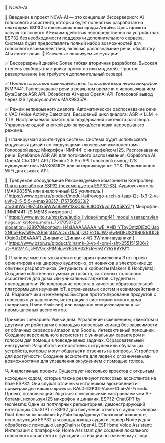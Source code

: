 🤖 NOVA-AI

📝 Введение в проект
NOVA-AI — это концепция бессерверного AI голосового ассистента, который будет полностью разработан на платформе ESP32 с использованием среды Arduino. Цель проекта — запуск голосового AI-взаимодействия непосредственно на устройствах ESP32 без необходимости поддержки дополнительного сервера. Система будет предоставлять полный набор возможностей для голосового взаимодействия, включая распознавание речи, обработку AI и синтез речи.
🚀 Ключевые планируемые функции:

✅ Бессерверный дизайн:
Более гибкая вторичная разработка.
Высокая степень свободы (настройка промптов или моделей).
Простое развертывание (не требуется дополнительный сервер).

✅ Полное голосовое взаимодействие:
Голосовой ввод через микрофон INMP441.
Распознавание речи в реальном времени с использованием ByteDance ASR API.
Обработка AI через OpenAI API.
Голосовой вывод через I2S аудиоусилитель MAX98357A.

✅ Режим непрерывного диалога:
Автоматическое распознавание речи с VAD (Voice Activity Detection).
Бесшовный цикл диалога: ASR → LLM → TTS.
Настраиваемая память для поддержания контекста разговора.
Управление одной кнопкой для запуска/остановки непрерывного режима.

🔧 Планируемая архитектура системы
Система будет использовать модульный дизайн со следующими ключевыми компонентами:
Голосовой ввод: Микрофон INMP441 с интерфейсом I2S.
Распознавание речи: ByteDance ASR API для потокового распознавания.
Обработка AI: OpenAI ChatGPT API / Gemini 2.5 Pro API
Голосовой вывод: I2S аудиоусилитель MAX98357A для воспроизведения TTS.
Подключение: WiFi для связи с API.

🔌 Требуемое оборудование
Рекомендуемые компоненты
Контроллер: [Плата разработки ESP32 (рекомендуется ESP32-S3).]("https://www.ozon.ru/product/modul-plata-esp32-s3-devkitc-1-type-c-1956181506/?at=83tB1pPP9FW5kq8Nf44qPkwtywBDlYu3EqrJxFg20qy2")
Аудиоусилитель: [MAX98357A или аналогичный I2S усилитель.] ("https://www.ozon.ru/product/modul-tsifrovogo-unch-s-tsap-i2s-1x3-2-vt-uvh-2-5-5-5-v-max98357-1757505633/?at=36tWqz99ZcDx5jWWs95WY1XsOBolBJIO0YkyoUWX5KYZ")
Микрофон: [INMP441 I2S MEMS микрофон.] ("https://www.avito.ru/moskva/audio_i_video/inmp441_modul_vsenapravlennogo_mikrofona_mems_7517059725?slocation=628970&context=H4sIAAAAAAAA_wE_AMD_YToyOntzOjEzOiJsb2NhbFByaW9yaXR5IjtiOjA7czoxOiJ4IjtzOjE2OiJWZjVwMDFUS21IN051dUtzIjt9qio0zD8AAAA")
Динамик: [Динамик 4Ω 3W или наушники.] ("https://www.ozon.ru/product/dinamik-3-vt-4-om-1-sht-2551515106/?at=A6tG4AlljcMV0mxPIMnEjw8FG9VQ2PsBvmGY3h398YKl")

👥 Планируемые пользователи и сценарии применения
Этот проект ориентирован на широкую аудиторию, от новичков в электронике до опытных разработчиков.
Энтузиасты и хоббисты (Makers & Hobbyists): Создание собственных умных устройств, кастомных голосовых ассистентов для дома или уникальных гаджетов.
Студенты и преподаватели: Использование проекта в качестве образовательной платформы для изучения IoT, встраиваемых систем и взаимодействия с AI.
Разработчики и инженеры: Быстрое прототипирование продуктов с голосовым управлением, интеграция с системами умного дома (например, Home Assistant) или создание специализированных промышленных ассистентов.

Примеры сценариев:
Умный дом: Управление освещением, климатом и другими устройствами с помощью голосовых команд без зависимости от облачных сервисов Amazon или Google.
Интерактивный помощник: Создание персонального ассистента с уникальным характером и голосом для помощи в повседневных задачах.
Образовательный инструмент: Разработка интерактивных игрушек или обучающих устройств, которые могут общаться и отвечать на вопросы.
Устройство для доступности: Создание ассистента для людей с ограниченными возможностями для управления окружением с помощью голоса.

🔍 Аналогичные проекты
Существует несколько проектов с открытым исходным кодом, которые также реализуют голосовых ассистентов на базе ESP32. Они служат отличным источником вдохновения и примером для нашего проекта:
KALO-ESP32-Voice-Chat-AI-Friends: Проект, позволяющий общаться с несколькими настраиваемыми AI-ботами, используя I2S микрофон и динамик.
ESP32-ChatGPT by techiesms: Один из популярных репозиториев, демонстрирующий интеграцию ChatGPT с ESP32 для получения ответов с аудио-выводом.
Real-time voice assistant by FabrikappAgency: Голосовой ассистент, использующий ESP32 для ввода/вывода аудио и сервер Node.js для обработки с помощью LangChain и OpenAI.
ESPHome Voice Assistant: Интеграция с платформой Home Assistant для создания локального голосового ассистента с функцией активации по ключевому слову.
